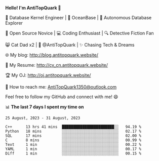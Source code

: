 
**Hello! I'm AntiTopQuark 👋**

🔧 Database Kernel Engineer | 🌊 OceanBase | 🤖 Autonomous Database Explorer

🌱 Open Source Novice | 💻 Coding Enthusiast | 🔍 Detective Fiction Fan

😸 Cat Dad x2 | 🎉 @AntiTopQuark | ✨ Chasing Tech & Dreams

🌐 My blog: http://blog.antitopquark.website/

📄 My Resume: http://cv_cn.antitopquark.website/

🏆 My OJ: http://oj.antitopquark.website/

📧 How to reach me: AntiTopQuark1350@outlook.com

Feel free to follow my GitHub and connect with me! 😄

📊 **The last 7 days I spent my time on** 

<!--START_SECTION:waka-->
```text
25 August, 2023 - 31 August, 2023

C++      13 hrs 41 mins  ███████████████████████░░   94.19 % 
Python   18 mins         ░░░░░░░░░░░░░░░░░░░░░░░░░   02.17 % 
SQL      17 mins         ░░░░░░░░░░░░░░░░░░░░░░░░░   02.00 % 
C        8 mins          ░░░░░░░░░░░░░░░░░░░░░░░░░   00.99 % 
Text     1 min           ░░░░░░░░░░░░░░░░░░░░░░░░░   00.22 % 
YAML     1 min           ░░░░░░░░░░░░░░░░░░░░░░░░░   00.17 % 
Diff     1 min           ░░░░░░░░░░░░░░░░░░░░░░░░░   00.15 %
```
<!--END_SECTION:waka-->


